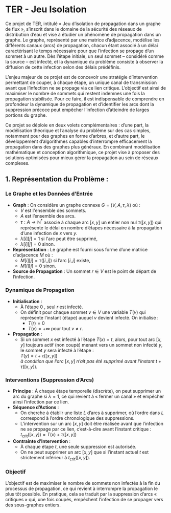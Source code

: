 # TER - Jeu Isolation

Ce projet de TER, intitulé « Jeu d’isolation de propagation dans un graphe de flux », s’inscrit dans le domaine de la sécurité des réseaux de distribution d’eau et vise à étudier un phénomène de propagation dans un graphe. Le graphe, représenté par une matrice d’adjacence, modélise les différents canaux (arcs) de propagation, chacun étant associé à un délai caractérisant le temps nécessaire pour que l’infection se propage d’un sommet à un autre. Dès l’étape initiale, un seul sommet – considéré comme la source – est infecté, et la dynamique du problème consiste à observer la diffusion de cette infection selon des délais prédéfinis.

L’enjeu majeur de ce projet est de concevoir une stratégie d’intervention permettant de couper, à chaque étape, un unique canal de transmission avant que l’infection ne se propage via ce lien critique. L’objectif est ainsi de maximiser le nombre de sommets qui restent indemnes une fois la propagation stabilisée. Pour ce faire, il est indispensable de comprendre en profondeur la dynamique de propagation et d’identifier les arcs dont la suppression précoce peut empêcher l’infection d’atteindre de larges portions du graphe.

Ce projet se déploie en deux volets complémentaires : d’une part, la modélisation théorique et l’analyse du problème sur des cas simples, notamment pour des graphes en forme d’arbres, et d’autre part, le développement d’algorithmes capables d’interrompre efficacement la propagation dans des graphes plus généraux. En combinant modélisation mathématique et conception algorithmique, ce projet vise à proposer des solutions optimisées pour mieux gérer la propagation au sein de réseaux complexes.

## 1. Représentation du Problème :

### Le Graphe et les Données d’Entrée
- **Graph** : On considère un graphe connexe $G = (V,A,\tau, \lambda)$ où :
  - $V$ est l'ensemble des sommets.
  - $A$ est l’ensemble des arcs.
  - $\tau : A \rightarrow \mathbb{N}^*$ associe à chaque arc $[x, y]$ un entier non nul $\tau([x,y])$ qui représente le délai en nombre d’étapes nécessaire à la propagation d’une infection de $x$ vers $y$.
  - $\lambda[i][j] = 1$ si l'arc peut être supprimé,
  - $\lambda[i][j] = 0$ sinon.
- **Représentation** : Le graphe est fourni sous forme d’une matrice d’adjacence $M$ où :
  - $M[i][j] = \tau([i,j])$ si l’arc $[i,j]$ existe,
  - $M[i][j] = 0$ sinon.
- **Source de Propagation** : Un sommet $r \in V$ est le point de départ de l’infection.

### Dynamique de Propagation
- **Initialisation** :
  - À l’étape $0$ , seul $r$ est infecté.
  - On définit pour chaque sommet $v \in V$ une variable $T(v)$ qui représente l’instant (étape) auquel $v$ devient infecté. On initialise :
    - $T(r) = 0$
    - $T(v) = +\infty$ pour tout $v \neq r$.
- **Propagation** :
  - Si un sommet $x$ est infecté à l’étape $T(x)=t$, alors, pour tout arc $[x,y]$ toujours actif (non coupé) menant vers un sommet non infecté $y$, le sommet $y$ sera infecté à l’étape :\
  $T(y) = t + \tau([x,y])$\
  *à condition que l’arc* $[x,y]$ *n’ait pas été supprimé avant l’instant* $t + \tau([x,y])$*.*

### Interventions (Suppression d’Arcs)
- **Principe** : À chaque étape temporelle (discrète), on peut supprimer un arc du graphe si $\lambda = 1$, ce qui revient à « fermer un canal » et empêcher ainsi l’infection par ce lien.
- **Séquence d’Actions** :
  - On cherche à établir une liste $L$ d’arcs à supprimer, où l’ordre dans $L$ correspond à l’ordre chronologique des suppressions.
  - L’intervention sur un arc $[x,y]$ doit être réalisée avant que l’infection ne se propage par ce lien, c’est-à-dire avant l’instant critique :\
  $t_{\text{crit}}([x,y]) = T(x) + \tau([x,y])$
- **Contrainte d’Intervention** :
  - À chaque étape $t$, une seule suppression est autorisée.
  - On ne peut supprimer un arc $[x,y]$ que si l’instant actuel $t$ est strictement inférieur à $t_{\text{crit}}([x,y])$.

### Objectif
L’objectif est de maximiser le nombre de sommets non infectés à la fin du processus de propagation, ce qui revient à interrompre la propagation le plus tôt possible. En pratique, cela se traduit par la suppression d’arcs « critiques » qui, une fois coupés, empêchent l’infection de se propager vers des sous-graphes entiers.
